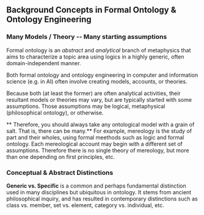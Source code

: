 ## Background Concepts in Formal Ontology & Ontology Engineering

### Many Models / Theory -- Many starting assumptions

Formal ontology is an _abstract_ and _analytical_ branch of metaphysics that aims to characterize a topic area using logics in a highly generic, often domain-independent manner.

Both formal ontology and ontology engineering in computer and information science (e.g. in AI) often involve creating models, accounts, or theories. 

Because both (at least the former) are often analytical activities, their resultant models or theories may vary, but are typically started with some assumptions.
Those assumptions may be logical, metaphysical (philosophical ontology), or otherwise. 

** Therefore, you should always take any ontological model with a grain of salt. That is, there can be many.**
For example, mereology is the study of part and their wholes, using formal meethods such as logic and formal ontology. 
Each mereological account may begin with a different set of assumptions. Therefore there is no single theory of mereology, but more than one depending on first principles, etc. 

### Conceptual & Abstract Distinctions

**Generic vs. Specific** is a common and perhaps fundamental distinction used in many disciplines but ubiquitous in ontology. It stems from ancient philosophical inquiry, and has resulted in contemporary distinctions such as
class vs. member, set vs. element, category vs. individual, etc.
